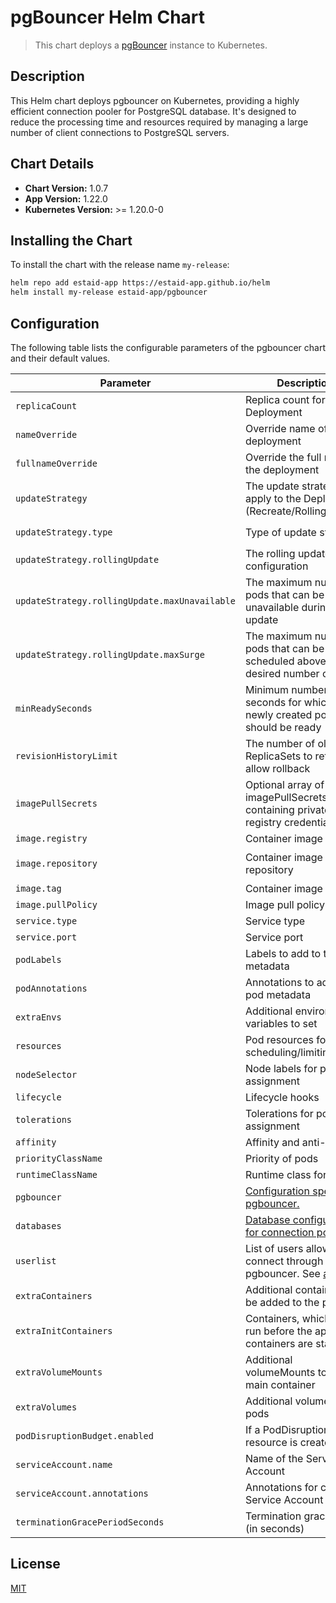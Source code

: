 # pgBouncer Helm Chart

> This chart deploys a [pgBouncer](https://www.pgbouncer.org/) instance to Kubernetes.

## Description
This Helm chart deploys pgbouncer on Kubernetes, providing a highly efficient connection pooler for PostgreSQL database. It's designed to reduce the processing time and resources required by managing a large number of client connections to PostgreSQL servers.

## Chart Details

- **Chart Version:** 1.0.7
- **App Version:** 1.22.0
- **Kubernetes Version:** >= 1.20.0-0

## Installing the Chart
To install the chart with the release name `my-release`:

```bash
helm repo add estaid-app https://estaid-app.github.io/helm
helm install my-release estaid-app/pgbouncer
```

## Configuration

The following table lists the configurable parameters of the pgbouncer chart and their default values.

| Parameter                                     | Description                                                                                                          | Default                               |
|-----------------------------------------------|----------------------------------------------------------------------------------------------------------------------|---------------------------------------|
| `replicaCount`                                | Replica count for the Deployment                                                                                     | `1`                                   |
| `nameOverride`                                | Override name of the deployment                                                                                      | `""`                                  |
| `fullnameOverride`                            | Override the full name of the deployment                                                                             | `""`                                  |
| `updateStrategy`                              | The update strategy to apply to the Deployment (Recreate/RollingUpdate)                                              | `{}`                                  |
| `updateStrategy.type`                         | Type of update strategy                                                                                              | `RollingUpdate` or `Recreate`         |
| `updateStrategy.rollingUpdate`                | The rolling update configuration                                                                                     | `{}`                                  |
| `updateStrategy.rollingUpdate.maxUnavailable` | The maximum number of pods that can be unavailable during the update                                                 | `1`                                   |
| `updateStrategy.rollingUpdate.maxSurge`       | The maximum number of pods that can be scheduled above the desired number of pods                                    | `25%`                                 |
| `minReadySeconds`                             | Minimum number of seconds for which a newly created pod should be ready                                              | `0`                                   |
| `revisionHistoryLimit`                        | The number of old ReplicaSets to retain to allow rollback                                                            | `10`                                  |
| `imagePullSecrets`                            | Optional array of imagePullSecrets containing private registry credentials                                           | `[]`                                  |
| `image.registry`                              | Container image registry                                                                                             | `""`                                  |
| `image.repository`                            | Container image repository                                                                                           | `ghcr.io/estaid-app/pgbouncer-docker` |
| `image.tag`                                   | Container image tag                                                                                                  | `1.22.0`                              |
| `image.pullPolicy`                            | Image pull policy                                                                                                    | `IfNotPresent`                        |
| `service.type`                                | Service type                                                                                                         | `ClusterIP`                           |
| `service.port`                                | Service port                                                                                                         | `5432`                                |
| `podLabels`                                   | Labels to add to the pod metadata                                                                                    | `{}`                                  |
| `podAnnotations`                              | Annotations to add to the pod metadata                                                                               | `{}`                                  |
| `extraEnvs`                                   | Additional environment variables to set                                                                              | `[]`                                  |
| `resources`                                   | Pod resources for scheduling/limiting                                                                                | `{}`                                  |
| `nodeSelector`                                | Node labels for pod assignment                                                                                       | `{}`                                  |
| `lifecycle`                                   | Lifecycle hooks                                                                                                      | `{}`                                  |
| `tolerations`                                 | Tolerations for pod assignment                                                                                       | `[]`                                  |
| `affinity`                                    | Affinity and anti-affinity                                                                                           | `{}`                                  |
| `priorityClassName`                           | Priority of pods                                                                                                     | `""`                                  |
| `runtimeClassName`                            | Runtime class for pods                                                                                               | `""`                                  |
| `pgbouncer`                                   | [Configuration specific to pgbouncer.](https://www.pgbouncer.org/config.html)                                        | `{}`                                  |
| `databases`                                   | [Database configuration for connection pooling.](https://www.pgbouncer.org/config.html#section-databases)            | `{}`                                  |
| `userlist`                                    | List of users allowed to connect through pgbouncer. See [auth_file](https://www.pgbouncer.org/config.html#auth_file) | `{}`                                  |
| `extraContainers`                             | Additional containers to be added to the pods                                                                        | `[]`                                  |
| `extraInitContainers`                         | Containers, which are run before the app containers are started                                                      | `[]`                                  |
| `extraVolumeMounts`                           | Additional volumeMounts to the main container                                                                        | `[]`                                  |
| `extraVolumes`                                | Additional volumes to the pods                                                                                       | `[]`                                  |
| `podDisruptionBudget.enabled`                 | If a PodDisruptionBudget resource is created                                                                         | `false`                               |
| `serviceAccount.name`                         | Name of the Service Account                                                                                          | `""`                                  |
| `serviceAccount.annotations`                  | Annotations for created Service Account                                                                              | `{}`                                  |
| `terminationGracePeriodSeconds`               | Termination grace period (in seconds)                                                                                | `60`                                  |

## License

[MIT](../../LICENSE)
